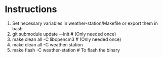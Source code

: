 # Instructions
 1. Set necessary variables in weather-station/Makefile or export them in bash
 2. git submodule update --init # (Only needed once)
 3. make clean all -C libopencm3 # (Only needed once)
 4. make clean all -C weather-station
 5. make flash -C weather-station # To flash the binary

